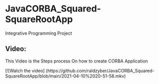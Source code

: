 # JavaCORBA_Squared-SquareRootApp
Integrative Programming Project
 ## Video:
<p> This Video is the Steps process  On how to create CORBA Application </p>
[![Watch the video] (https://github.com/raldzyber/JavaCORBA_Squared-SquareRootApp/blob/main/2021-04-10%2020-51-58.mkv)
 
